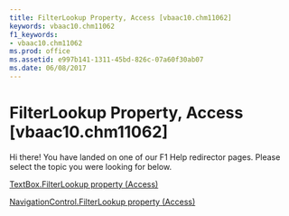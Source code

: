 ```yaml
---
title: FilterLookup Property, Access [vbaac10.chm11062]
keywords: vbaac10.chm11062
f1_keywords:
- vbaac10.chm11062
ms.prod: office
ms.assetid: e997b141-1311-45bd-826c-07a60f30ab07
ms.date: 06/08/2017
---
```



# FilterLookup Property, Access [vbaac10.chm11062]

Hi there! You have landed on one of our F1 Help redirector pages. Please select the topic you were looking for below.

[TextBox.FilterLookup property (Access)](http://msdn.microsoft.com/library/5c568366-94a5-8d7a-1fb4-80b4b3ab6c7f%28Office.15%29.aspx)

[NavigationControl.FilterLookup property (Access)](http://msdn.microsoft.com/library/c368853c-6a1c-f104-2180-ebc889cf7e6d%28Office.15%29.aspx)


